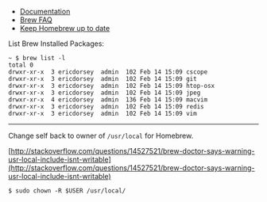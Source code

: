 

* [Documentation](https://github.com/Homebrew/homebrew/tree/master/share/doc/homebrew#readme)
* [Brew FAQ](https://github.com/Homebrew/homebrew/blob/master/share/doc/homebrew/FAQ.md#faq)
* [Keep Homebrew up to date](https://blog.safaribooksonline.com/2014/03/18/keeping-homebrew-date/)

List Brew Installed Packages:

```
~ $ brew list -l
total 0
drwxr-xr-x  3 ericdorsey  admin  102 Feb 14 15:09 cscope
drwxr-xr-x  3 ericdorsey  admin  102 Feb 14 15:09 git
drwxr-xr-x  3 ericdorsey  admin  102 Feb 14 15:09 htop-osx
drwxr-xr-x  3 ericdorsey  admin  102 Feb 14 15:09 jpeg
drwxr-xr-x  4 ericdorsey  admin  136 Feb 14 15:09 macvim
drwxr-xr-x  3 ericdorsey  admin  102 Feb 14 15:09 redis
drwxr-xr-x  3 ericdorsey  admin  102 Feb 14 15:09 vim
```

___

Change self back to owner of `/usr/local` for Homebrew.
 
[http://stackoverflow.com/questions/14527521/brew-doctor-says-warning-usr-local-include-isnt-writable](http://stackoverflow.com/questions/14527521/brew-doctor-says-warning-usr-local-include-isnt-writable)


```
$ sudo chown -R $USER /usr/local/
```